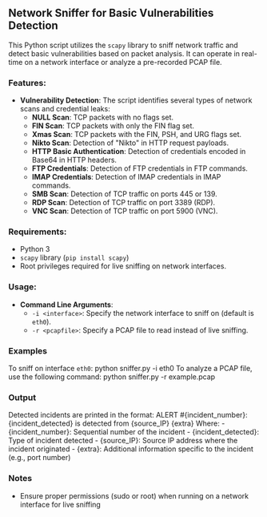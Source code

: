 ## Network Sniffer for Basic Vulnerabilities Detection

This Python script utilizes the `scapy` library to sniff network traffic and detect basic vulnerabilities based on packet analysis. It can operate in real-time on a network interface or analyze a pre-recorded PCAP file.

### Features:
- **Vulnerability Detection**: The script identifies several types of network scans and credential leaks:
  - **NULL Scan**: TCP packets with no flags set.
  - **FIN Scan**: TCP packets with only the FIN flag set.
  - **Xmas Scan**: TCP packets with the FIN, PSH, and URG flags set.
  - **Nikto Scan**: Detection of "Nikto" in HTTP request payloads.
  - **HTTP Basic Authentication**: Detection of credentials encoded in Base64 in HTTP headers.
  - **FTP Credentials**: Detection of FTP credentials in FTP commands.
  - **IMAP Credentials**: Detection of IMAP credentials in IMAP commands.
  - **SMB Scan**: Detection of TCP traffic on ports 445 or 139.
  - **RDP Scan**: Detection of TCP traffic on port 3389 (RDP).
  - **VNC Scan**: Detection of TCP traffic on port 5900 (VNC).

### Requirements:
- Python 3
- `scapy` library (`pip install scapy`)
- Root privileges required for live sniffing on network interfaces.

### Usage:
- **Command Line Arguments**:
  - `-i <interface>`: Specify the network interface to sniff on (default is `eth0`).
  - `-r <pcapfile>`: Specify a PCAP file to read instead of live sniffing.

### Examples
To sniff on interface `eth0`: python sniffer.py -i eth0
To analyze a PCAP file, use the following command: python sniffer.py -r example.pcap

### Output
Detected incidents are printed in the format:
  ALERT #{incident_number}: {incident_detected} is detected from {source_IP} {extra}
  Where:
    - {incident_number}: Sequential number of the incident
    - {incident_detected}: Type of incident detected
    - {source_IP}: Source IP address where the incident originated
    - {extra}: Additional information specific to the incident (e.g., port number)

### Notes
- Ensure proper permissions (sudo or root) when running on a network interface for live sniffing


